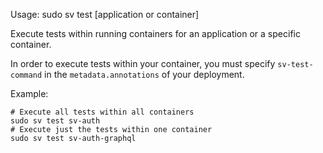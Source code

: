 Usage: sudo sv test [application or container]

Execute tests within running containers for an application or a specific container.

In order to execute tests within your container, you must specify `sv-test-command` in the `metadata.annotations` of your deployment.

Example:
```
# Execute all tests within all containers
sudo sv test sv-auth
# Execute just the tests within one container
sudo sv test sv-auth-graphql
```